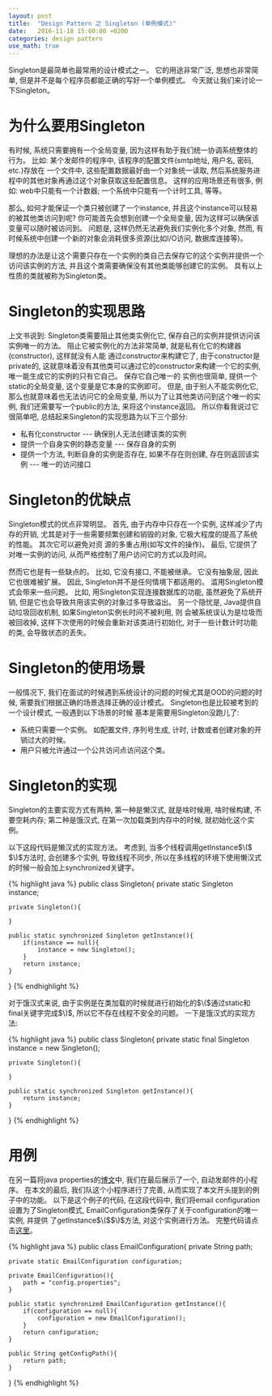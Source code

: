 ```yaml
---
layout: post
title:  "Design Pattern 之 Singleton (单例模式)"
date:   2016-11-18 15:00:00 +0200
categories: design pattern
use_math: true
---
```

Singleton是最简单也最常用的设计模式之一。 它的用途非常广泛, 思想也非常简单, 但是并不是每个程序员都能正确的写好一个单例模式。 今天就让我们来讨论一下Singleton。

为什么要用Singleton
==============

有时候, 系统只需要拥有一个全局变量, 因为这样有助于我们统一协调系统整体的行为。 比如: 某个发邮件的程序中, 该程序的配置文件(smtp地址, 用户名, 密码, etc.)存放在
一个文件中, 这些配置数据最好由一个对象统一读取, 然后系统服务进程中的其他对象再通过这个对象获取这些配置信息。 这样的应用场景还有很多, 例如: web中只能有一个计数器; 
一个系统中只能有一个计时工具, 等等。 

那么, 如何才能保证一个类只被创建了一个instance, 并且这个instance可以轻易的被其他类访问到呢? 你可能首先会想到创建一个全局变量, 因为这样可以确保该变量可以随时被访问到。
问题是, 这样仍然无法避免我们实例化多个对象, 然而, 有时候系统中创建一个新的对象会消耗很多资源(比如I/O访问, 数据库连接等)。 

理想的办法是让这个需要只存在一个实例的类自己去保存它的这个实例并提供一个访问该实例的方法, 并且这个类需要确保没有其他类能够创建它的实例。 具有以上性质的类就被称为Singleton类。

Singleton的实现思路
==============

上文书说到: Singleton类需要阻止其他类实例化它, 保存自己的实例并提供访问该实例唯一的方法。 阻止它被实例化的方法非常简单, 就是私有化它的构建器(constructor), 这样就没有人能
通过constructor来构建它了, 由于constructor是private的, 这就意味着没有其他类可以通过它的constructor来构建一个它的实例, 唯一能生成它的实例的只有它自己。 保存它自己唯一的
实例也很简单, 提供一个static的全局变量, 这个变量是它本身的实例即可。 但是, 由于别人不能实例化它, 那么也就意味着也无法访问它的全局变量, 所以为了让其他类访问到这个唯一的实例, 
我们还需要写一个public的方法, 来将这个instance返回。 所以你看我说过它很简单吧, 总结起来Singleton的实现思路为以下三个部分:

* 私有化constructor --- 确保别人无法创建该类的实例
* 提供一个自身实例的静态变量 --- 保存自身的实例
* 提供一个方法, 判断自身的实例是否存在, 如果不存在则创建, 存在则返回该实例 --- 唯一的访问接口

Singleton的优缺点
=============

Singleton模式的优点非常明显。 首先, 由于内存中只存在一个实例, 这样减少了内存的开销, 尤其是对于一些需要频繁创建和销毁的对象, 它极大程度的提高了系统的性能。 其次它可以避免对资
源的多重占用(如写文件的操作)。 最后, 它提供了对唯一实例的访问, 从而严格控制了用户访问它的方式以及时间。 

然而它也是有一些缺点的。 比如, 它没有接口, 不能被继承。 它没有抽象层, 因此它也很难被扩展。 因此, Singleton并不是任何情境下都适用的。 滥用Singleton模式会带来一些问题。 比如, 
用Singleton实现连接数据库的功能, 虽然避免了系统开销, 但是它也会导致共用该实例的对象过多导致溢出。 另一个隐忧是, Java提供自动垃圾回收机制, 如果Singleton实例长时间不被利用, 则
会被系统误认为是垃圾而被回收掉, 这样下次使用的时候会重新对该类进行初始化, 对于一些计数计时功能的类, 会导致状态的丢失。

Singleton的使用场景
===============

一般情况下, 我们在面试的时候遇到系统设计的问题的时候尤其是OOD的问题的时候, 需要我们根据正确的场景选择正确的设计模式。 Singleton也是比较被考到的一个设计模式, 一般遇到以下场景的时候
基本是需要用Singleton没跑儿了:

* 系统只需要一个实例。 如配置文件, 序列号生成, 计时, 计数或者创建对象的开销过大的时候。
* 用户只被允许通过一个公共访问点访问这个类。

Singleton的实现
============

Singleton的主要实现方式有两种, 第一种是懒汉式, 就是啥时候用, 啥时候构建, 不要空耗内存; 第二种是饿汉式, 在第一次加载类到内存中的时候, 就初始化这个实例。 
 
以下这段代码是懒汉式的实现方法。 考虑到, 当多个线程调用getInstance$\($ $\)$方法时, 会创建多个实例, 导致线程不同步, 所以在多线程的环境下使用懒汉式的时候一般会加上synchronized关键字。

{% highlight java %}
public class Singleton{
    private static Singleton instance;
    
    private Singleton(){
    
    }
    
    public static synchronized Singleton getInstance(){
        if(instance == null){
            instance = new Singleton();
        }
        return instance;
    }
}
{% endhighlight %}

对于饿汉式来说, 由于实例是在类加载的时候就进行初始化的$\($通过static和final关键字完成$\)$, 所以它不存在线程不安全的问题。 一下是饿汉式的实现方法:

{% highlight java %}
public class Singleton{
    private static final Singleton instance = new Singleton();
    
    private Singleton(){
    
    }
    
    public static synchronized Singleton getInstance(){
        return instance;
    }
}
{% endhighlight %}

用例
===

在另一篇将java properties的[博文]中, 我们在最后展示了一个, 自动发邮件的小程序。 在本文的最后, 我们队这个小程序进行了完善, 从而实现了本文开头提到的例子中的功能。
以下是这个例子的代码, 在这段代码中, 我们将email configuration设置为了Singleton模式, EmailConfiguration类保存了关于configuration的唯一实例, 并提供
了getInstance$\($$\)$方法, 对这个实例进行方法。 完整代码请点击[这里]。


{% highlight java %}
public class EmailConfiguration{
	private String path;
	
	private static EmailConfiguration configuration;
	
	private EmailConfiguration(){
		path = "config.properties";
	}
	
	public static synchronized EmailConfiguration getInstance(){
		if(configuration == null){
			configuration = new EmailConfiguration();
		}
		return configuration;
	}
	
	public String getConfigPath(){
		return path;
	}
}
{% endhighlight %}


[博文]: https://sophiesongge.github.io/learn/java/2016/11/18/java-properties.html
[这里]: https://github.com/sophiesongge/EmailNotification/blob/master/src/main/java/email/notification/EmailConfiguration.java